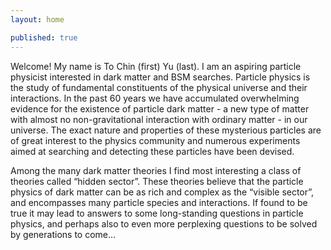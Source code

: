 ```yaml
---
layout: home

published: true
---
```


<p>
  Welcome! My name is To Chin (first) Yu (last). I am an aspiring particle physicist interested in dark matter and BSM searches. Particle physics is the study of fundamental constituents of the physical universe and their interactions. In the past 60 years we have accumulated overwhelming evidence for the existence of particle dark matter - a new type of matter with almost no non-gravitational interaction with ordinary matter - in our universe. The exact nature and properties of these mysterious particles are of great interest to the physics community and numerous experiments aimed at searching and detecting these particles have been devised.
</p>
<p>
Among the many dark matter theories I find most interesting a class of theories called “hidden sector”. These theories believe that the particle physics of dark matter can be as rich and complex as the “visible sector”, and encompasses many particle species and interactions. If found to be true it may lead to answers to some long-standing questions in particle physics, and perhaps also to even more perplexing questions to be solved by generations to come…
</p>

